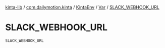 [kinta-lib](../../../index.md) / [com.dailymotion.kinta](../../index.md) / [KintaEnv](../index.md) / [Var](index.md) / [SLACK_WEBHOOK_URL](./-s-l-a-c-k_-w-e-b-h-o-o-k_-u-r-l.md)

# SLACK_WEBHOOK_URL

`SLACK_WEBHOOK_URL`